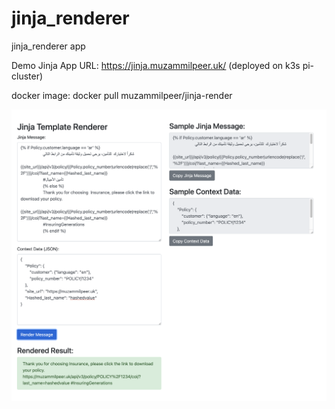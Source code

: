 # jinja_renderer
jinja_renderer app

Demo Jinja App URL:
https://jinja.muzammilpeer.uk/   (deployed on k3s pi-cluster)

docker image:
docker pull muzammilpeer/jinja-render

![Sampel App interface](/jinja-sample-app.png)

